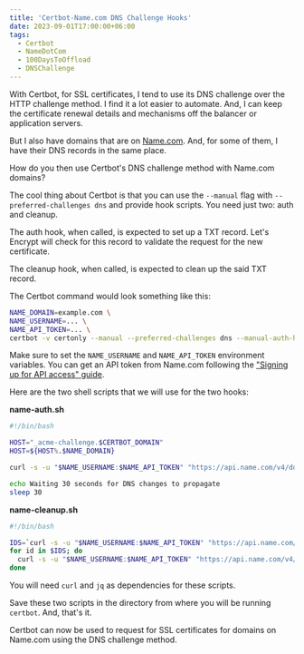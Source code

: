 ```yaml
---
title: 'Certbot-Name.com DNS Challenge Hooks'
date: 2023-09-01T17:00:00+06:00
tags:
  - Certbot
  - NameDotCom
  - 100DaysToOffload
  - DNSChallenge
---
```


With Certbot, for SSL certificates, I tend to use its DNS challenge over the HTTP challenge method. I find it a lot easier to automate. And, I can keep the certificate renewal details and mechanisms off the balancer or application servers.

But I also have domains that are on [Name.com](https://name.com). And, for some of them, I have their DNS records in the same place.

How do you then use Certbot's DNS challenge method with Name.com domains?

The cool thing about Certbot is that you can use the `--manual` flag with `--preferred-challenges dns` and provide hook scripts. You need just two: auth and cleanup.

The auth hook, when called, is expected to set up a TXT record. Let's Encrypt will check for this record to validate the request for the new certificate.

The cleanup hook, when called, is expected to clean up the said TXT record.

The Certbot command would look something like this:

``` sh {linenos=false}
NAME_DOMAIN=example.com \
NAME_USERNAME=... \
NAME_API_TOKEN=... \
certbot -v certonly --manual --preferred-challenges dns --manual-auth-hook name-auth.sh --manual-cleanup-hook name-cleanup.sh -d $NAME_DOMAIN
```

Make sure to set the `NAME_USERNAME` and `NAME_API_TOKEN` environment variables. You can get an API token from Name.com following the ["Signing up for API access" guide](https://www.name.com/support/articles/360007597874-signing-up-for-api-access).

Here are the two shell scripts that we will use for the two hooks:

**name-auth.sh**

``` bash
#!/bin/bash

HOST="_acme-challenge.$CERTBOT_DOMAIN"
HOST=${HOST%.$NAME_DOMAIN}

curl -s -u "$NAME_USERNAME:$NAME_API_TOKEN" "https://api.name.com/v4/domains/$NAME_DOMAIN/records" -X POST --data '{"host":"'$HOST'","type":"TXT","answer":"'$CERTBOT_VALIDATION'","ttl":300}'

echo Waiting 30 seconds for DNS changes to propagate
sleep 30
```

**name-cleanup.sh**

``` bash
#!/bin/bash

IDS=`curl -s -u "$NAME_USERNAME:$NAME_API_TOKEN" "https://api.name.com/v4/domains/$NAME_DOMAIN/records" | jq '.records[] | select(.host != null) | select(.host | startswith("_acme-challenge")) | .id'`
for id in $IDS; do
  curl -s -u "$NAME_USERNAME:$NAME_API_TOKEN" "https://api.name.com/v4/domains/$NAME_DOMAIN/records/$id" -X DELETE
done
```

You will need `curl` and `jq` as dependencies for these scripts.

Save these two scripts in the directory from where you will be running `certbot`. And, that's it.

Certbot can now be used to request for SSL certificates for domains on Name.com using the DNS challenge method.

